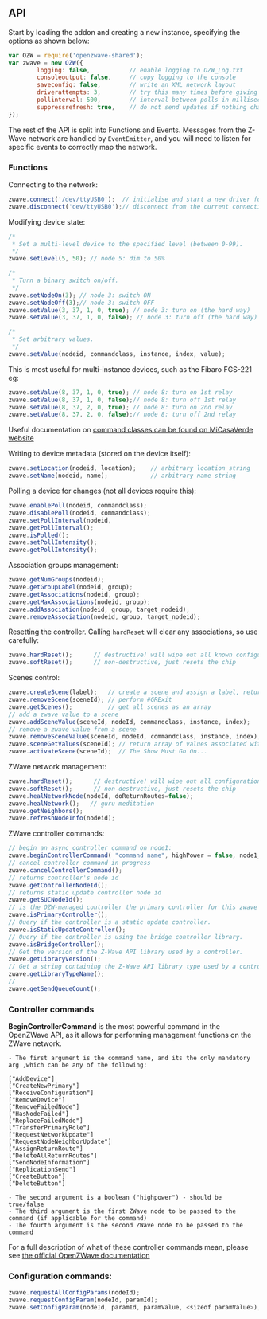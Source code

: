 ## API

Start by loading the addon and creating a new instance, specifying the options as shown below:

```js
var OZW = require('openzwave-shared');
var zwave = new OZW({
        logging: false,           // enable logging to OZW_Log.txt
        consoleoutput: false,     // copy logging to the console
        saveconfig: false,        // write an XML network layout
        driverattempts: 3,        // try this many times before giving up
        pollinterval: 500,        // interval between polls in milliseconds
        suppressrefresh: true,    // do not send updates if nothing changed
});
```

The rest of the API is split into Functions and Events.  Messages from the
Z-Wave network are handled by `EventEmitter`, and you will need to listen for
specific events to correctly map the network.

### Functions

Connecting to the network:

```js
zwave.connect('/dev/ttyUSB0');  // initialise and start a new driver for a USB ZWave controller
zwave.disconnect('dev/ttyUSB0');// disconnect from the current connection
```

Modifying device state:

```js
/*
 * Set a multi-level device to the specified level (between 0-99).
 */
zwave.setLevel(5, 50); // node 5: dim to 50%

/*
 * Turn a binary switch on/off.
 */
zwave.setNodeOn(3); // node 3: switch ON
zwave.setNodeOff(3);// node 3: switch OFF
zwave.setValue(3, 37, 1, 0, true); // node 3: turn on (the hard way)
zwave.setValue(3, 37, 1, 0, false); // node 3: turn off (the hard way)

/*
 * Set arbitrary values.
 */
zwave.setValue(nodeid, commandclass, instance, index, value);
```

This is most useful for multi-instance devices, such as the Fibaro FGS-221 eg:
```js
zwave.setValue(8, 37, 1, 0, true); // node 8: turn on 1st relay
zwave.setValue(8, 37, 1, 0, false);// node 8: turn off 1st relay
zwave.setValue(8, 37, 2, 0, true); // node 8: turn on 2nd relay
zwave.setValue(8, 37, 2, 0, false);// node 8: turn off 2nd relay
```
Useful documentation on [command classes can be found on MiCasaVerde website](http://wiki.micasaverde.com/index.php/ZWave_Command_Classes)

Writing to device metadata (stored on the device itself):

```js
zwave.setLocation(nodeid, location);    // arbitrary location string
zwave.setName(nodeid, name);            // arbitrary name string
```

Polling a device for changes (not all devices require this):

```js
zwave.enablePoll(nodeid, commandclass);
zwave.disablePoll(nodeid, commandclass);
zwave.setPollInterval(nodeid, 
zwave.getPollInterval();
zwave.isPolled();
zwave.setPollIntensity();
zwave.getPollIntensity();
```

Association groups management:
```js
zwave.getNumGroups(nodeid);
zwave.getGroupLabel(nodeid, group);
zwave.getAssociations(nodeid, group);
zwave.getMaxAssociations(nodeid, group);
zwave.addAssociation(nodeid, group, target_nodeid); 
zwave.removeAssociation(nodeid, group, target_nodeid);
```

Resetting the controller.  Calling `hardReset` will clear any associations, so use
carefully:

```js
zwave.hardReset();      // destructive! will wipe out all known configuration
zwave.softReset();      // non-destructive, just resets the chip
```

Scenes control:
```js
zwave.createScene(label); 	// create a scene and assign a label, return its numeric id.
zwave.removeScene(sceneId); // perform #GRExit
zwave.getScenes();			// get all scenes as an array
// add a zwave value to a scene
zwave.addSceneValue(sceneId, nodeId, commandclass, instance, index);
// remove a zwave value from a scene
zwave.removeSceneValue(sceneId, nodeId, commandclass, instance, index);
zwave.sceneGetValues(sceneId); // return array of values associated with this scene
zwave.activateScene(sceneId);  // The Show Must Go On...
```

ZWave network management:
```js
zwave.hardReset();      // destructive! will wipe out all configuration stored in the chip
zwave.softReset();      // non-destructive, just resets the chip
zwave.healNetworkNode(nodeId, doReturnRoutes=false);
zwave.healNetwork();   // guru meditation
zwave.getNeighbors();
zwave.refreshNodeInfo(nodeid); 
```

ZWave controller commands:
```js
// begin an async controller command on node1:
zwave.beginControllerCommand( "command name", highPower = false, node1_id, node2_id = null);  
// cancel controller command in progress 
zwave.cancelControllerCommand(); 
// returns controller's node id
zwave.getControllerNodeId();
// returns static update controller node id
zwave.getSUCNodeId();
// is the OZW-managed controller the primary controller for this zwave network?
zwave.isPrimaryController();
// Query if the controller is a static update controller.
zwave.isStaticUpdateController();
// Query if the controller is using the bridge controller library.
zwave.isBridgeController();
// Get the version of the Z-Wave API library used by a controller.
zwave.getLibraryVersion();
// Get a string containing the Z-Wave API library type used by a controller
zwave.getLibraryTypeName();
// 
zwave.getSendQueueCount();
```

### Controller commands
**BeginControllerCommand** is the most powerful command in the OpenZWave API, as it allows for performing management functions on the ZWave network.

    - The first argument is the command name, and its the only mandatory arg ,which can be any of the following:
    
```
["AddDevice"]
["CreateNewPrimary"]
["ReceiveConfiguration"]
["RemoveDevice"]
["RemoveFailedNode"]
["HasNodeFailed"]
["ReplaceFailedNode"]
["TransferPrimaryRole"]
["RequestNetworkUpdate"]
["RequestNodeNeighborUpdate"]
["AssignReturnRoute"]
["DeleteAllReturnRoutes"]
["SendNodeInformation"]
["ReplicationSend"]
["CreateButton"]
["DeleteButton"]
```


    - The second argument is a boolean ("highpower") - should be true/false
    - The third argument is the first ZWave node to be passed to the command (if applicable for the command)
    - The fourth argument is the second ZWave node to be passed to the command

For a full description of what of these controller commands mean, please see
[the official OpenZWave documentation](http://www.openzwave.com/dev/classOpenZWave_1_1Driver.html#ac1a7f80c64bd9e5147be468b7b5a40d9)

### Configuration commands:
```js
zwave.requestAllConfigParams(nodeId);
zwave.requestConfigParam(nodeId, paramId);
zwave.setConfigParam(nodeId, paramId, paramValue, <sizeof paramValue>);

```
